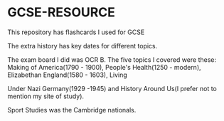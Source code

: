 # GCSE-RESOURCE
This repository has flashcards I used for GCSE

The extra history has key dates for different topics.

The exam board I did was OCR B. The five topics I covered were these: Making of America(1790 - 1900), People's Health(1250 - modern), Elizabethan England(1580 - 1603), Living 

Under Nazi Germany(1929 -1945) and History Around Us(I prefer not to mention my site of study).

Sport Studies was the Cambridge nationals.
